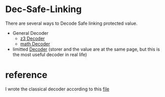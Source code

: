 # Dec-Safe-Linking

There are several ways to Decode Safe linking protected value.
- General Decoder
  - [z3 Decoder][3]
  - [math Decoder][4]
- limitted [Decoder][2] (storer and the value are at the same page, but this is the most useful decoder in real life)

# reference

I wrote the classical decoder according to this [file][1]


[1]: https://github.com/shellphish/how2heap/blob/master/glibc_2.35/decrypt_safe_linking.c
[2]: ./dec_safe_linking.py
[3]: ./z3_general_decoder.py
[4]: ./ugly_general_decoder.py
